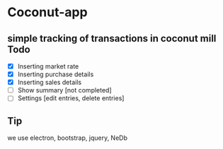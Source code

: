 # Coconut-app
simple tracking of transactions in coconut mill
Todo
----
- [x] Inserting market rate
- [x] Inserting purchase details
- [x] Inserting sales details
- [ ] Show summary [not completed]
- [ ] Settings [edit entries, delete entries]

Tip
----
we use electron, bootstrap, jquery, NeDb
